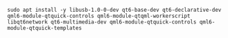`sudo apt install -y libusb-1.0-0-dev qt6-base-dev qt6-declarative-dev qml6-module-qtquick-controls qml6-module-qtqml-workerscript libqt6network qt6-multimedia-dev qml6-module-qtquick-controls qml6-module-qtquick-templates`